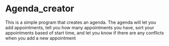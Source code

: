 # Agenda_creator
This is a simple program that creates an agenda. The agenda will let you add appointments, tell you how many appointments you have, sort your appointments based of start time, and let you know if there are any conflicts when you add a new appointment
